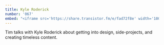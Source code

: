 ```yaml
---
title: Kyle Roderick
number: '067'
embed: "<iframe src='https://share.transistor.fm/e/fad72f8e' width='100%' height='180' frameborder='0' scrolling='no' seamless='true'></iframe>"
---
```

Tim talks with Kyle Roderick about getting into design, side-projects, and creating timeless content.
